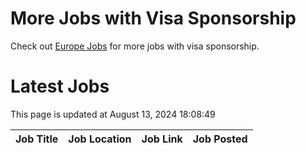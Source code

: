 # More Jobs with Visa Sponsorship

Check out [Europe Jobs](https://github.com/sureshparimi/europejobs#latest-jobs) for more jobs with visa sponsorship.

# Latest Jobs

This page is updated at August 13, 2024 18:08:49

| Job Title | Job Location | Job Link | Job Posted |
| --- | --- | --- | --- |
